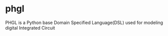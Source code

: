 # phgl
PHGL is a Python base Domain Specified Language(DSL) used for modeling digital Integrated Circuit
